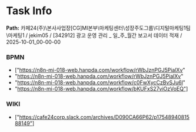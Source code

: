 # Task Info

**Path:** 카페24(주)\본사사업장\[CG]MI본부\마케팅센터\성장주도그룹\디지털마케팅1팀\마케팅1 / jekim05 / [342912] 광고 운영 관리 _ 일_주_월간 보고서 데이터 적재 / 2025-10-01_00-00-00

### BPMN
- ["https://n8n-mi-018-web.hanpda.com/workflow/rWbJznPGJ5PialXv"
- "https://n8n-mi-018-web.hanpda.com/workflow/rWbJznPGJ5PialXv"
- "https://n8n-mi-018-web.hanpda.com/workflow/c0FwXycCzBvSJu6l"
- "https://n8n-mi-018-web.hanpda.com/workflow/bKUFxS27viOzVoEQ"]

### WIKI
- ["https://cafe24corp.slack.com/archives/D090CA66P62/p1754894081588149"]

